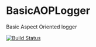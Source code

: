 # BasicAOPLogger
Basic Aspect Oriented logger

[![Build Status](https://travis-ci.org/lcappuccio/BasicAOPLogger.svg?branch=master)](https://travis-ci.org/lcappuccio/BasicAOPLogger)
